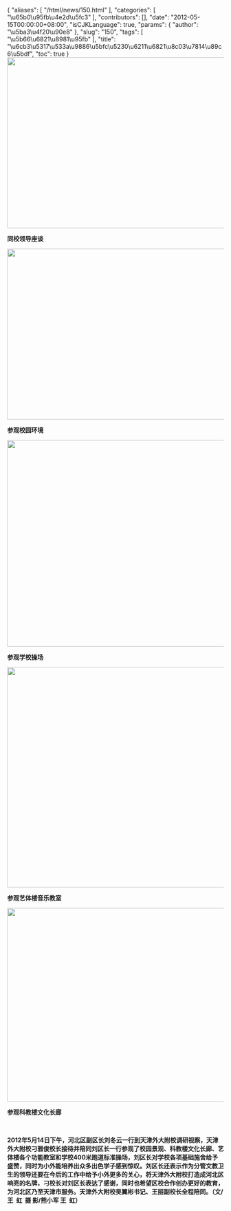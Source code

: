 {
    "aliases": [
        "/html/news/150.html"
    ],
    "categories": [
        "\u65b0\u95fb\u4e2d\u5fc3"
    ],
    "contributors": [],
    "date": "2012-05-15T00:00:00+08:00",
    "isCJKLanguage": true,
    "params": {
        "author": "\u5ba3\u4f20\u90e8"
    },
    "slug": "150",
    "tags": [
        "\u5b66\u6821\u8981\u95fb"
    ],
    "title": "\u6cb3\u5317\u533a\u9886\u5bfc\u5230\u6211\u6821\u8c03\u7814\u89c6\u5bdf",
    "toc": true
}
**<img
    src="https://cdn.tfls.online/mirror/full/d430c07baf85c86513b9f94700db4a6c917ea2bf.jpg"
    style="display:block;margin-left:auto;margin-right:auto;"
    decoding="async"
    fetchpriority="auto"
    loading="lazy"
    height="397"
    width="600"
/>**

**同校领导座谈**

**<img
    src="https://cdn.tfls.online/mirror/full/9eb1faf663e3772ca0ec17fa5f5796fbfa34b49f.jpg"
    style="display:block;margin-left:auto;margin-right:auto;"
    decoding="async"
    fetchpriority="auto"
    loading="lazy"
    height="397"
    width="600"
/>**

**参观校园环境**

**<img
    src="https://cdn.tfls.online/mirror/full/543a7b9b914c97b813d70ee06f2dc582fb1e8ae7.jpg"
    style="display:block;margin-left:auto;margin-right:auto;"
    decoding="async"
    fetchpriority="auto"
    loading="lazy"
    height="480"
    width="600"
/>**

**参观学校操场**

**<img
    src="https://cdn.tfls.online/mirror/full/67acc7990bb5c77b57d7ae76d9e21860c2c22549.jpg"
    style="display:block;margin-left:auto;margin-right:auto;"
    decoding="async"
    fetchpriority="auto"
    loading="lazy"
    height="512"
    width="600"
/>**

**参观艺体楼音乐教室**

**<img
    src="https://cdn.tfls.online/mirror/full/0e72245618227e637fa59b94c585d21718136a1b.jpg"
    style="display:block;margin-left:auto;margin-right:auto;"
    decoding="async"
    fetchpriority="auto"
    loading="lazy"
    height="450"
    width="600"
/>**

**参观科教楼文化长廊**

 

**2012年5月14日下午，河北区副区长刘冬云一行到天津外大附校调研视察，天津外大附校刁雅俊校长接待并陪同刘区长一行参观了校园景观、科教楼文化长廊、艺体楼各个功能教室和学校400米跑道标准操场，刘区长对学校各项基础施舍给予盛赞，同时为小外能培养出众多出色学子感到惊叹。刘区长还表示作为分管文教卫生的领导还要在今后的工作中给予小外更多的关心，将天津外大附校打造成河北区响亮的名牌，刁校长对刘区长表达了感谢，同时也希望区校合作创办更好的教育，为河北区乃至天津市服务。天津外大附校吴翼彬书记、王丽副校长全程陪同。（文/王  虹  摄 影/熊小军 王  虹）**

